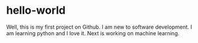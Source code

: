 # hello-world
Well, this is my first project on Github.
I am new to software development. I am learning python and I love it.
Next is working on machine learning.
